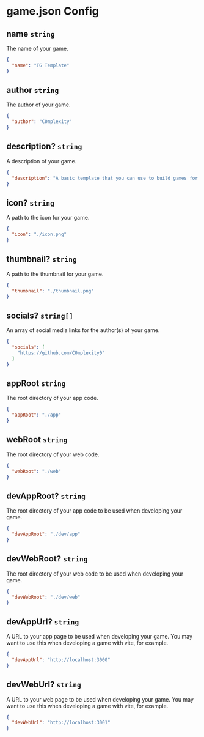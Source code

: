 # game.json Config

## name ``string``
The name of your game.

```json
{
  "name": "TG Template"
}
```

## author ``string``
The author of your game.

```json
{
  "author": "C0mplexity"
}
```

## description? ``string``
  A description of your game.

```json
{
  "description": "A basic template that you can use to build games for Tiny Games."
}
```

## icon? ``string``
  A path to the icon for your game.

```json
{
  "icon": "./icon.png"
}
```

## thumbnail? ``string``
  A path to the thumbnail for your game.

```json
{
  "thumbnail": "./thumbnail.png"
}
```

## socials? ``string[]``
  An array of social media links for the author(s) of your game.

```json
{
  "socials": [
    "https://github.com/C0mplexity0"
  ]
}
```

## appRoot ``string``
  The root directory of your app code.

```json
{
  "appRoot": "./app"
}
```

## webRoot ``string``
  The root directory of your web code.

```json
{
  "webRoot": "./web"
}
```

## devAppRoot? ``string``
  The root directory of your app code to be used when developing your game.

```json
{
  "devAppRoot": "./dev/app"
}
```

## devWebRoot? ``string``
  The root directory of your web code to be used when developing your game.

```json
{
  "devWebRoot": "./dev/web"
}
```

## devAppUrl? ``string``
  A URL to your app page to be used when developing your game. You may want to use this when developing a game with vite, for example.

```json
{
  "devAppUrl": "http://localhost:3000"
}
```

## devWebUrl? ``string``
  A URL to your web page to be used when developing your game. You may want to use this when developing a game with vite, for example.

```json
{
  "devWebUrl": "http://localhost:3001"
}
```